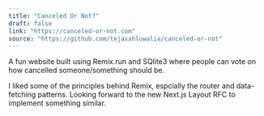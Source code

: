 ```yaml
---
title: "Canceled Or Not?"
draft: false
link: "https://canceled-or-not.com"
source: "https://github.com/tejasahluwalia/canceled-or-not"
---
```


A fun website built using Remix.run and SQlite3 where people can vote on how cancelled someone/something should be.

I liked some of the principles behind Remix, espcially the router and data-fetching patterns. Looking forward to the new Next.js Layout RFC to implement something similar.
